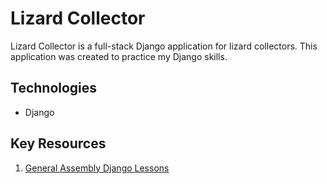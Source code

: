 # Lizard Collector
Lizard Collector is a full-stack Django application for lizard collectors. This application was created to practice my Django skills. 
## Technologies
- Django
## Key Resources
1. [General Assembly Django Lessons](https://git.generalassemb.ly/SEIR-710-EC/Course-Materials/blob/main/02_Lesson_Materials/Unit_4/resources/3-django/3.2-django-urls-views-templates-1.md)
